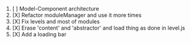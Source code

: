 1. [ ] Model-Component architecture
2. [X] Refactor moduleManager and use it more times
3. [X] Fix levels and most of modules
4. [X] Erase 'content' and 'abstractor' and load thing as done in level.js
5. [X] Add a loading bar
